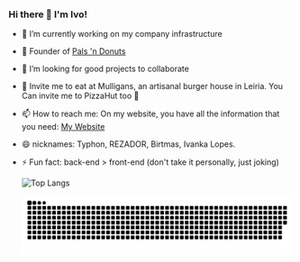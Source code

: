 ### Hi there 👋 I'm Ivo! 

- 🔭 I’m currently working on my company infrastructure
- 🍩 Founder of [Pals 'n Donuts](https://palsndonuts.pt)
- 👯 I’m looking for good projects to collaborate
- 🍔 Invite me to eat at Mulligans, an artisanal burger house in Leiria. You Can invite me to PizzaHut too 🍕
- 📫 How to reach me: On my website, you have all the information that you need: [My Website](https://ivolopes-developer.github.io/MyResume/)
- 😄 nicknames: Typhon, REZADOR, Birtmas, Ivanka Lopes.
- ⚡ Fun fact: back-end > front-end (don't take it personally, just joking)



  ![Top Langs](https://github-readme-stats.vercel.app/api/top-langs/?username=ivolopes-developer&hide=css,scss,html&theme=tokyonight)



  ![Snake animation](https://github.com/ivolopes-developer/ivolopes-developer/blob/output/github-contribution-grid-snake.svg)
  
